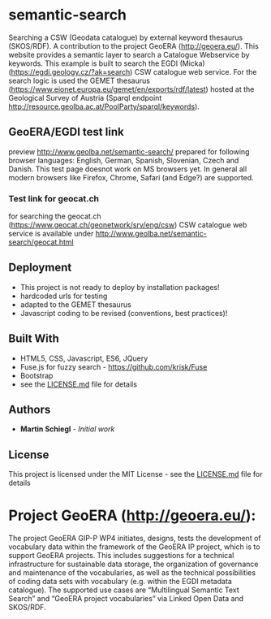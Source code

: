 # semantic-search
Searching a CSW (Geodata catalogue) by external keyword thesaurus (SKOS/RDF). A contribution to the project GeoERA (http://geoera.eu/).
This website provides a semantic layer to search a Catalogue Webservice by keywords. This example is built to search the EGDI (Micka) (https://egdi.geology.cz/?ak=search) CSW catalogue web service. For the search logic is used the GEMET thesaurus (https://www.eionet.europa.eu/gemet/en/exports/rdf/latest) hosted at the Geological Survey of Austria (Sparql endpoint http://resource.geolba.ac.at/PoolParty/sparql/keywords).

## GeoERA/EGDI test link
preview http://www.geolba.net/semantic-search/ prepared for following browser languages: English, German, Spanish, Slovenian, Czech and Danish. This test page doesnot work on MS browsers yet. In general all modern browsers like Firefox, Chrome, Safari (and Edge?) are supported.

### Test link for geocat.ch
for searching the geocat.ch (https://www.geocat.ch/geonetwork/srv/eng/csw) CSW catalogue web service is available under http://www.geolba.net/semantic-search/geocat.html

## Deployment
* This project is not ready to deploy by installation packages!
* hardcoded urls for testing
* adapted to the GEMET thesaurus
* Javascript coding to be revised (conventions, best practices)!

## Built With
* HTML5, CSS, Javascript, ES6, JQuery
* Fuse.js for fuzzy search - https://github.com/krisk/Fuse
* Bootstrap
* see the [LICENSE.md](LICENSE) file for details

## Authors
* **Martin Schiegl** - *Initial work* 

## License
This project is licensed under the MIT License - see the [LICENSE.md](LICENSE) file for details

# Project GeoERA (http://geoera.eu/):
The project GeoERA GIP-P WP4 initiates, designs, tests the development of vocabulary data within the framework of the GeoERA IP project, which is to support GeoERA projects. This includes suggestions for a technical infrastructure for sustainable data storage, the organization of governance and maintenance of the vocabularies, as well as the technical possibilities of coding data sets with vocabulary (e.g. within the EGDI metadata catalogue). The supported use cases are “Multilingual Semantic Text Search” and “GeoERA project vocabularies” via Linked Open Data and SKOS/RDF.
